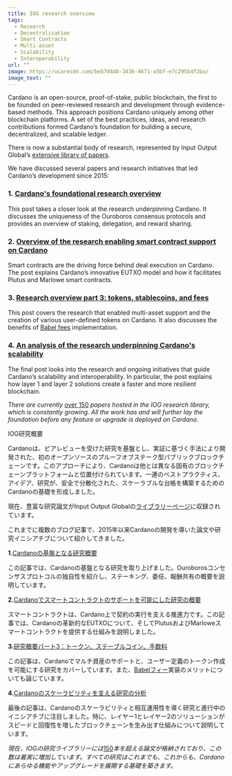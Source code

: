 ```yaml
---
title: IOG research overview
tags:
  - Research
  - Decentralization
  - Smart Contracts
  - Multi-asset
  - Scalability
  - Interoperability
url: ""
image: https://ucarecdn.com/beb7d44b-3436-4671-a5bf-e7c295b4f2ba/
image_text: ""
---
```


Cardano is an open-source, proof-of-stake, public blockchain, the first to be founded on peer-reviewed research and development through evidence-based methods. This approach positions Cardano uniquely among other blockchain platforms. A set of the best practices, ideas, and research contributions formed Cardano’s foundation for building a secure, decentralized, and scalable ledger. 

There is now a substantial body of research, represented by Input Output Global’s [extensive library of papers](https://iohk.io/en/research/library/). 

We have discussed several papers and research initiatives that led Cardano’s development since 2015:

### 1\. [Cardano's foundational research overview](https://www.essentialcardano.io/article/cardanos-foundational-research-overview)

This post takes a closer look at the research underpinning Cardano. It discusses the uniqueness of the Ouroboros consensus protocols and provides an overview of staking, delegation, and reward sharing.

### 2\. [Overview of the research enabling smart contract support on Cardano](https://www.essentialcardano.io/article/overview-of-the-research-enabling-smart-contract-support-on-cardano)

Smart contracts are the driving force behind deal execution on Cardano. The post explains Cardano’s innovative EUTXO model and how it facilitates Plutus and Marlowe smart contracts.

### 3\. [Research overview part 3: tokens, stablecoins, and fees](https://www.essentialcardano.io/article/research-overview-part-3-tokens-stablecoins-and-fees)

This post covers the research that enabled multi-asset support and the creation of various user-defined tokens on Cardano. It also discusses the benefits of [Babel fees](https://iohk.io/en/blog/posts/2021/02/25/babel-fees/) implementation.

### 4\. [An analysis of the research underpinning Cardano's scalability](https://www.essentialcardano.io/article/an-analysis-of-the-research-underpinning-cardanos-scalability)

The final post looks into the research and ongoing initiatives that guide Cardano’s scalability and interoperability. In particular, the post explains how layer 1 and layer 2 solutions create a faster and more resilient blockchain.

_There are currently_ [over 150](https://iohk.io/en/research/library/) _papers hosted in the IOG research library, which is constantly growing. All the work has and will further lay the foundation before any feature or upgrade is deployed on Cardano._

IOG研究概要

Cardanoは、ピアレビューを受けた研究を基盤とし、実証に基づく手法により開発された、初のオープンソースのプルーフオブステーク型パブリックブロックチェーンです。このアプローチにより、Cardanoは他とは異なる固有のブロックチェーンプラットフォームと位置付けられています。一連のベストプラクティス、アイデア、研究が、安全で分散化された、スケーラブルな台帳を構築するためのCardanoの基礎を形成しました。 

現在、豊富な研究論文がInput Output Globalの[ライブラリーページ](https://iohk.io/jp/research/library/)に収録されています。 

これまでに複数のブログ記事で、2015年以来Cardanoの開発を導いた論文や研究イニシアチブについて紹介してきました。

**1.**[Cardanoの基盤となる研究概要](https://iohk.io/jp/blog/posts/2022/06/10/cardanos-foundational-research-overview/)

この記事では、Cardanoの基盤となる研究を取り上げました。Ouroborosコンセンサスプロトコルの独自性を紹介し、ステーキング、委任、報酬共有の概要を説明しています。

**2.**[Cardanoでスマートコントラクトのサポートを可能にした研究の概要](https://iohk.io/jp/blog/posts/2022/06/23/overview-of-the-research-enabling-smart-contract-support-on-cardano/)

スマートコントラクトは、Cardano上で契約の実行を支える推進力です。この記事では、Cardanoの革新的なEUTXOについて、そしてPlutusおよびMarloweスマートコントラクトを提供する仕組みを説明しました。

**3.**[研究概要パート3：トークン、ステーブルコイン、手数料](https://iohk.io/jp/blog/posts/2022/07/07/research-overview-part-3-tokens-stablecoins-and-fees/)

この記事は、Cardanoでマルチ資産のサポートと、ユーザー定義のトークン作成を可能にする研究をカバーしています。また、[Babelフィー](https://iohk.io/jp/blog/posts/2021/02/25/babel-fees/)実装のメリットについても論じています。

**4.**[Cardanoのスケーラビリティを支える研究の分析](https://iohk.io/jp/blog/posts/2022/07/19/an-analysis-of-the-research-underpinning-cardanos-scalability/)

最後の記事は、Cardanoのスケーラビリティと相互運用性を導く研究と進行中のイニシアチブに注目しました。特に、レイヤー1とレイヤー2のソリューションがスピードと回復性を増したブロックチェーンを生み出す仕組みについて説明しています。

_現在、IOGの研究ライブラリーには_[150](https://iohk.io/jp/research/library/)_本を超える論文が格納されており、この数は着実に増加しています。すべての研究はこれまでも、これからも、Cardanoにあらゆる機能やアップグレードを展開する基礎を築きます。_
